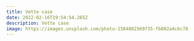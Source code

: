 ```yaml
---
title: Vette case
date: 2022-02-16T19:54:54.265Z
description: Vette case
image: https://images.unsplash.com/photo-1584882569735-fb802a4c6c78
---
```

